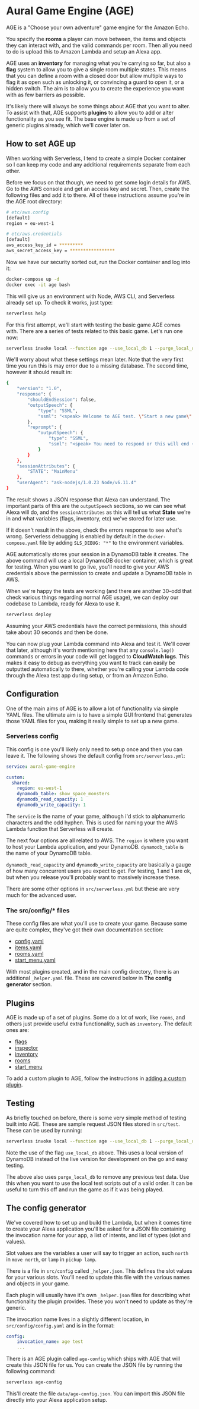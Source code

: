 # Aural Game Engine (AGE)

AGE is a "Choose your own adventure" game engine for the Amazon Echo.

You specify the **rooms** a player can move between, the items and objects they can interact with, and the valid commands per room. Then all you need to do is upload this to Amazon Lambda and setup an Alexa app.
 
AGE uses an **inventory** for managing what you're carrying so far, but also a **flag** system to allow you to give a single room multiple states. This means that you can define a room with a closed door but allow multiple ways to flag it as open such as unlocking it, or convincing a guard to open it, or a hidden switch. The aim is to allow you to create the experience you want with as few barriers as possible.

It's likely there will always be some things about AGE that you want to alter. To assist with that, AGE supports **plugins** to allow you to add or alter functionality as you see fit. The base engine is made up from a set of generic plugins already, which we'll cover later on. 

## How to set AGE up

When working with Serverless, I tend to create a simple Docker container so I can keep my code and any additional requirements separate from each other.

Before we focus on that though, we need to get some login details for AWS. Go to the AWS console and get an access key and secret. Then, create the following files and add it to there. All of these instructions assume you're in the AGE root directory:

```bash
# etc/aws.config
[default]
region = eu-west-1

# etc/aws.credentials
[default]
aws_access_key_id = *********
aws_secret_access_key = *****************
```

Now we have our security sorted out, run the Docker container and log into it:

```bash
docker-compose up -d
docker exec -it age bash
```

This will give us an environment with Node, AWS CLI, and Serverless already set up. To check it works, just type:

```bash
serverless help
```

For this first attempt, we'll start with testing the basic game AGE comes with. There are a series of tests related to this basic game. Let's run one now: 

```bash
serverless invoke local --function age --use_local_db 1 --purge_local_db 1 --path test/state/StartMenu/01.json
```

We'll worry about what these settings mean later. Note that the very first time you run this is may error due to a missing database. The second time, however it should result in:

```bash
{
    "version": "1.0",
    "response": {
        "shouldEndSession": false,
        "outputSpeech": {
            "type": "SSML",
            "ssml": "<speak> Welcome to AGE test. \"Start a new game\" or listen to the \"credits\"  </speak>"
        },
        "reprompt": {
            "outputSpeech": {
                "type": "SSML",
                "ssml": "<speak> You need to respond or this will end </speak>"
            }
        }
    },
    "sessionAttributes": {
        "STATE": "MainMenu"
    },
    "userAgent": "ask-nodejs/1.0.23 Node/v6.11.4"
}
```

The result shows a JSON response that Alexa can understand. The important parts of this are the `outputSpeech` sections, so we can see what Alexa will do, and the `sessionAttributes` as this will tell us what **State** we're in and what variables (flags, inventory, etc) we've stored for later use.

If it doesn't result in the above, check the errors response to see what's wrong. Serverless debugging is enabled by default in the `docker-compose.yaml` file by adding `SLS_DEBUG: "*"` to the environment variables.

AGE automatically stores your session in a DynamoDB table it creates. The above command will use a local DynamoDB docker container, which is great for testing. When you want to go live, you'll need to give your AWS credentials above the permission to create and update a DynamoDB table in AWS.

When we're happy the tests are working (and there are another 30-odd that check various things regarding normal AGE usage), we can deploy our codebase to Lambda, ready for Alexa to use it.

```bash
serverless deploy
```

Assuming your AWS credentials have the correct permissions, this should take about 30 seconds and then be done.

You can now plug your Lambda command into Alexa and test it. We'll cover that later, although it's worth mentioning here that any `console.log()` commands or errors in your code will get logged to **CloudWatch logs**. This makes it easy to debug as everything you want to track can easily be outputted automatically to there, whether you're calling your Lambda code through the Alexa test app during setup, or from an Amazon Echo.

## Configuration

One of the main aims of AGE is to allow a lot of functionality via simple YAML files. The ultimate aim is to have a simple GUI frontend that generates those YAML files for you, making it really simple to set up a new game.

### Serverless config

This config is one you'll likely only need to setup once and then you can leave it. The following shows the default config from `src/serverless.yml`:

```yaml
service: aural-game-engine

custom:
  shared:
    region: eu-west-1
    dynamodb_table: show_space_monsters
    dynamodb_read_capacity: 1
    dynamodb_write_capacity: 1
```

The `service` is the name of your game, although i'd stick to alphanumeric characters and the odd hyphen. This is used for naming your the AWS Lambda function that Serverless will create.

The next four options are all related to AWS. The `region` is where you want to host your Lambda application, and your DynamoDB. `dynamodb_table` is the name of your DynamoDB table.

`dynamodb_read_capacity` and `dynamodb_write_capacity` are basically a gauge of how many concurrent users you expect to get. For testing, 1 and 1 are ok, but when you release you'll probably want to massively increase these.

There are some other options in `src/serverless.yml` but these are very much for the advanced user.
 
### The src/config/* files

These config files are what you'll use to create your game. Because some are quite complex, they've got their own documentation section:

- [config.yaml](documentation/config/config.yaml.md)
- [items.yaml](documentation/config/items.yaml.md)
- [rooms.yaml](documentation/config/rooms.yaml.md)
- [start_menu.yaml](documentation/config/start_menu.yaml.md)

With most plugins created, and in the main config directory, there is an additional `_helper.yaml` file. These are covered below in **The config generator** section. 

## Plugins

AGE is made up of a set of plugins. Some do a lot of work, like `rooms`, and others just provide useful extra functionality, such as `inventory`. The default ones are:

- [flags](documentation/plugins/flags.yaml.md)
- [inspector](documentation/plugins/inspector.yaml.md)
- [inventory](documentation/plugins/inventory.yaml.md)
- [rooms](documentation/plugins/rooms.yaml.md)
- [start_menu](documentation/plugins/start_menu.yaml.md)

To add a custom plugin to AGE, follow the instructions in [adding a custom plugin](documentation/plugins/_custom.yaml).

## Testing

As briefly touched on before, there is some very simple method of testing built into AGE. These are sample request JSON files stored in `src/test`. These can be used by running:

```bash
serverless invoke local --function age --use_local_db 1 --purge_local_db 1 --path test/state/StartMenu/01.json
```

Note the use of the flag `use_local_db` above. This uses a local version of DynamoDB instead of the live version for development on the go and easy testing.

The above also uses `purge_local_db` to remove any previous test data. Use this when you want to use the local test scripts out of a valid order. It can be useful to turn this off and run the game as if it was being played.

## The config generator

We've covered how to set up and build the Lambda, but when it comes time to create your Alexa application you'll be asked for a JSON file containing the invocation name for your app, a list of intents, and list of types (slot and values).

Slot values are the variables a user will say to trigger an action, such `north` in `move north`, or `lamp` in `pickup lamp`.

There is a file in `src/config` called `_helper.json`. This defines the slot values for your various slots. You'll need to update this file with the various names and objects in your game.

Each plugin will usually have it's own `_helper.json` files for describing what functionality the plugin provides. These you won't need to update as they're generic.

The invocation name lives in a slightly different location, in `src/config/config.yaml` and is in the format:

```yaml
config:
    invocation_name: age test
    ...
```

There is an AGE plugin called `age-config` which ships with AGE that will create this JSON file for us. You can create the JSON file by running the following command:

```bash
serverless age-config
``` 

This'll create the file `data/age-config.json`. You can import this JSON file directly into your Alexa application setup.

